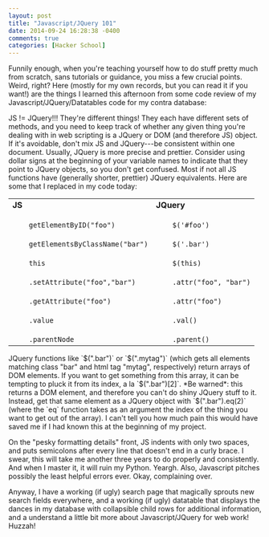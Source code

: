 ```yaml
---
layout: post
title: "Javascript/JQuery 101"
date: 2014-09-24 16:28:38 -0400
comments: true
categories: [Hacker School]
---
```

Funnily enough, when you're teaching yourself how to do stuff pretty much from scratch, sans tutorials or guidance, you miss a few crucial points. Weird, right? Here (mostly for my own records, but you can read it if you want!) are the things I learned this afternoon from some code review of my Javascript/JQuery/Datatables code for my contra database:

JS != JQuery!!! They're different things! They each have different sets of methods, and you need to keep track of whether any given thing you're dealing with in web scripting is a JQuery or DOM (and therefore JS) object. <!-- more -->If it's avoidable, don't mix JS and JQuery---be consistent within one document. Usually, JQuery is more precise and prettier. Consider using dollar signs at the beginning of your variable names to indicate that they point to JQuery objects, so you don't get confused. Most if not all JS functions have (generally shorter, prettier) JQuery equivalents. Here are some that I replaced in my code today:

<table><tr><td>
    <strong>JS</strong>
</td><td>
    <strong>JQuery</strong>
</td></tr>
<tr><td>
<code>
    getElementByID("foo")
</code>
</td><td>
<code>
    $('#foo')
</code>
</td></tr>

<tr><td>
<code>
    getElementsByClassName("bar")
</code>
</td><td>
<code>
    $('.bar')
</code>
</td></tr>

<tr><td>
<code>
    this
</code>
</td><td>
<code>
    $(this)
</code>
</td></tr>

<tr><td>
<code>
    .setAttribute("foo","bar")
</code>
</td><td>
<code>
    .attr("foo", "bar")
</code>
</td></tr>

<tr><td>
<code>
    .getAttribute("foo")
</code>
</td><td>
<code>
    .attr("foo")
</code>
</td></tr>

<tr><td>
<code>
    .value
</code>
</td><td>
<code>
    .val()
</code>
</td></tr>

<tr><td>
<code>
    .parentNode
</code>
</td><td>
<code>
    .parent()
</code>
</td></tr>
</table>
<p>
JQuery functions like `$(".bar")` or `$(".mytag")` (which gets all elements matching class "bar" and html tag "mytag", respectively) return arrays of DOM elements. If you want to get something from this array, it can be tempting to pluck it from its index, a la `$(".bar")[2]`. *Be warned*: this returns a DOM element, and therefore you can't do shiny JQuery stuff to it. Instead, get that same element as a JQuery object with `$(".bar").eq(2)` (where the `eq` function takes as an argument the index of the thing you want to get out of the array). I can't tell you how much pain this would have saved me if I had known this at the beginning of my project.

On the "pesky formatting details" front, JS indents with only two spaces, and puts semicolons after every line that doesn't end in a curly brace. I swear, this will take me another three years to do properly and consistently. And when I master it, it will ruin my Python. Yeargh. Also, Javascript pitches possibly the least helpful errors ever. Okay, complaining over.

Anyway, I have a working (if ugly) search page that magically sprouts new search fields everywhere, and a working (if ugly) datatable that displays the dances in my database with collapsible child rows for additional information, and a understand a little bit more about Javascript/JQuery for web work! Huzzah!